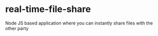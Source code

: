 # real-time-file-share
Node JS based application where you can instantly share files with the other party
